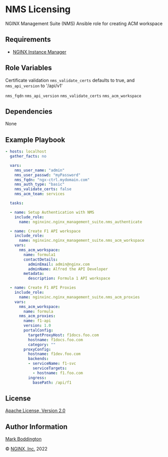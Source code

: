 NMS Licensing
=============

NGINX Management Suite (NMS) Ansible role for creating ACM workspace


Requirements
------------

* [NGINX Instance Manager](https://www.nginx.com/products/nginx-instance-manager/)

Role Variables
--------------

Certificate validation `nms_validate_certs` defaults to true, and `nms_api_version` to '/api/v1'

`nms_fqdn`
`nms_api_version`
`nms_validate_certs`
`nms_acm_workspace`

Dependencies
------------

None

Example Playbook
----------------

```yaml
- hosts: localhost
  gather_facts: no

  vars:
    nms_user_name: "admin"
    nms_user_passwd: "myPassword"
    nms_fqdn: "ngx-ctrl.mydomain.com"
    nms_auth_type: "basic"
    nms_validate_certs: false
    nms_acm_team: services

  tasks:

  - name: Setup Authentication with NMS
    include_role: 
      name: nginxinc.nginx_management_suite.nms_authenticate

  - name: Create F1 API workspace
    include_role:
      name: nginxinc.nginx_management_suite.nms_acm_workspace
    vars:
      nms_acm_workspace:
        name: formula1
        contactDetails:
          adminEmail: admin@nginx.com
          adminName: Alfred the API Developer
        metadata:
          description: Formula 1 API workspace

  - name: Create F1 API Proxies
    include_role:
      name: nginxinc.nginx_management_suite.nms_acm_proxies
    vars:
      nms_acm_workspace:
        name: formula
      nms_acm_proxies:
        name: f1-api
        version: 1.0
        portalConfig:
          targetProxyHost: f1docs.foo.com
          hostname: f1docs.foo.com
          category: ""
        proxyConfig:
          hostname: f1dev.foo.com
          backends:
          - serviceName: f1-svc
            serviceTargets:
            - hostname: f1.foo.com
          ingress:
            basePath: /api/f1

```

License
-------

[Apache License, Version 2.0](./LICENSE)

Author Information
------------------

[Mark Boddington](https://github.com/TuxInvader)

&copy; [NGINX, Inc.](https://www.nginx.com/) 2022

